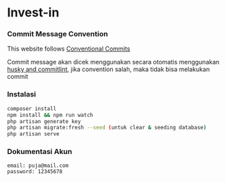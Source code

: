 # Invest-in

### Commit Message Convention

This website follows [Conventional Commits](https://www.conventionalcommits.org/en/v1.0.0/)

Commit message akan dicek menggunakan secara otomatis menggunakan [husky and commitlint](https://theodorusclarence.com/library/husky-commitlint-prettier), jika convention salah, maka tidak bisa melakukan commit

### Instalasi

```bash
composer install
npm install && npm run watch
php artisan generate key
php artisan migrate:fresh --seed (untuk clear & seeding database)
php artisan serve
```

### Dokumentasi Akun

```
email: puja@mail.com
password: 12345678
```
